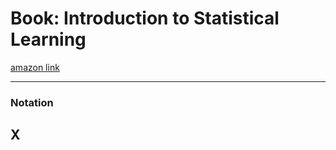 # Book: Introduction to Statistical Learning
[amazon link](https://www.amazon.de/Introduction-Statistical-Learning-Applications-Statistics/dp/1461471370)

---
### Notation

$\boldsymbol{X}$
---

